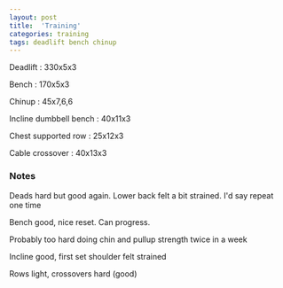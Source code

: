 ```yaml
---
layout: post
title:  'Training'
categories: training
tags: deadlift bench chinup
---
```


Deadlift  : 330x5x3

Bench : 170x5x3

Chinup  : 45x7,6,6

Incline dumbbell bench  : 40x11x3

Chest supported row : 25x12x3

Cable crossover : 40x13x3

### Notes

Deads hard but good again. Lower back felt a bit strained. I'd say repeat one time

Bench good, nice reset. Can progress.

Probably too hard doing chin and pullup strength twice in a week

Incline good, first set shoulder felt strained

Rows light, crossovers hard (good)
